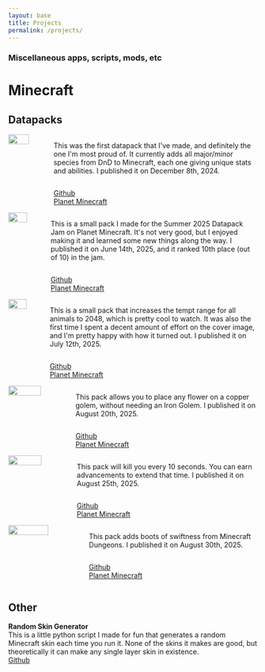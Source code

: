 ```yaml
---
layout: base
title: Projects
permalink: /projects/
---
```


### Miscellaneous apps, scripts, mods, etc

# Minecraft
<!-- 
Template
<div style="display: flex; align-items: stretch;">
    <img src="/assets/projects/.png" style="width: 55%; height: auto; object-fit: contain; margin-right: 16px;padding-bottom: 2%;">
    <div style="display: flex; flex-direction: column; justify-content: space-between;">
        <p>
            PLACEHOLDER
        </p>
        <p>
            <a href="">Github</a>
            <br>
            <a href="">Planet Minecraft</a>
        </p>
    </div>
</div> 
-->

## Datapacks
<div style="display: flex; align-items: stretch;">
    <img src="/assets/projects/minecraft-dnd.png" style="width: 55%; height: auto; object-fit: contain; margin-right: 16px;padding-bottom: 2%;">
    <div style="display: flex; flex-direction: column; justify-content: space-between;">
        <p>
            This was the first datapack that I've made, and definitely the one I'm most proud of. It currently adds all major/minor species from DnD to Minecraft, each one giving unique stats and abilities. I published it on December 8th, 2024.
        </p>
        <p>
            <a href="https://github.com/kraggle09/dnd-datapack">Github</a>
            <br>
            <a href="https://www.planetminecraft.com/data-pack/minecraft-dnd-6481428">Planet Minecraft</a>
        </p>
    </div>
</div> 

<div style="display: flex; align-items: stretch;">
    <img src="/assets/projects/dogplus.png" style="width: 55%; height: auto; object-fit: contain; margin-right: 16px;padding-bottom: 2%;">
    <div style="display: flex; flex-direction: column; justify-content: space-between;">
        <p>
            This is a small pack I made for the Summer 2025 Datapack Jam on Planet Minecraft. It's not very good, but I enjoyed making it and learned some new things along the way. I published it on June 14th, 2025, and it ranked 10th place (out of 10) in the jam.
        </p>
        <p>
            <a href="https://github.com/kraggle09/dogplus">Github</a>
            <br>
            <a href="https://www.planetminecraft.com/data-pack/dogplus">Planet Minecraft</a>
        </p>
    </div>
</div>

<div style="display: flex; align-items: stretch;">
    <img src="/assets/projects/call-the-animals.png" style="width: 55%; height: auto; object-fit: contain; margin-right: 16px;padding-bottom: 2%;">
    <div style="display: flex; flex-direction: column; justify-content: space-between;">
        <p>
            This is a small pack that increases the tempt range for all animals to 2048, which is pretty cool to watch. It was also the first time I spent a decent amount of effort on the cover image, and I'm pretty happy with how it turned out. I published it on July 12th, 2025.
        </p>
        <p>
            <a href="https://github.com/kraggle09/call-the-animals">Github</a>
            <br>
            <a href="https://www.planetminecraft.com/data-pack/call-the-animals">Planet Minecraft</a>
        </p>
    </div>
</div>

<div style="display: flex; align-items: stretch;">
    <img src="/assets/projects/copper-flowers.png" style="width: 55%; height: auto; object-fit: contain; margin-right: 16px;padding-bottom: 2%;">
    <div style="display: flex; flex-direction: column; justify-content: space-between;">
        <p>
            This pack allows you to place any flower on a copper golem, without needing an Iron Golem. I published it on August 20th, 2025.
        </p>
        <p>
            <a href="https://github.com/kraggle09/copper-flowers">Github</a>
            <br>
            <a href="https://www.planetminecraft.com/data-pack/copper-flowers">Planet Minecraft</a>
        </p>
    </div>
</div>

<div style="display: flex; align-items: stretch;">
    <img src="/assets/projects/die-die-die.png" style="width: 55%; height: auto; object-fit: contain; margin-right: 16px;padding-bottom: 2%;">
    <div style="display: flex; flex-direction: column; justify-content: space-between;">
        <p>
            This pack will kill you every 10 seconds. You can earn advancements to extend that time. I published it on August 25th, 2025.
        </p>
        <p>
            <a href="https://github.com/kraggle09/die-die-die">Github</a>
            <br>
            <a href="https://www.planetminecraft.com/data-pack/die-die-die-6711180/">Planet Minecraft</a>
        </p>
    </div>
</div> 

<div style="display: flex; align-items: stretch;">
    <img src="/assets/projects/boots-of-swiftness.png" style="width: 55%; height: auto; object-fit: contain; margin-right: 16px;padding-bottom: 2%;">
    <div style="display: flex; flex-direction: column; justify-content: space-between;">
        <p>
            This pack adds boots of swiftness from Minecraft Dungeons. I published it on August 30th, 2025.
        </p>
        <p>
            <a href="https://github.com/kraggle09/boots-of-swiftness">Github</a>
            <br>
            <a href="https://www.planetminecraft.com/data-pack/boots-of-swiftness/">Planet Minecraft</a>
        </p>
    </div>
</div> 

## Other
**Random Skin Generator**  
This is a little python script I made for fun that generates a random Minecraft skin each time you run it. None of the skins it makes are good, but theoretically it can make any single layer skin in existence.  
[Github](https://github.com/kraggle09/random-skin-generator)  